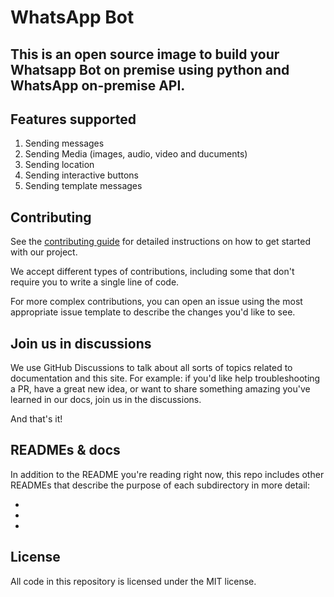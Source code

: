 # WhatsApp Bot

## This is an open source image to build your Whatsapp Bot on premise using python and WhatsApp on-premise API.

## Features supported

1. Sending messages
2. Sending Media (images, audio, video and ducuments)
3. Sending location
4. Sending interactive buttons
5. Sending template messages

## Contributing

See the [contributing guide]() for detailed instructions on how to get started with our project.

We accept different types of contributions, including some that don't require you to write a single line of code.

For more complex contributions, you can open an issue using the most appropriate issue template to describe the changes you'd like to see.

## Join us in discussions

We use GitHub Discussions to talk about all sorts of topics related to documentation and this site. For example: if you'd like help troubleshooting a PR, have a great new idea, or want to share something amazing you've learned in our docs, join us in the discussions.

And that's it!


## READMEs & docs

In addition to the README you're reading right now, this repo includes other READMEs that describe the purpose of each subdirectory in more detail:

- 
- 
- 

## License

All code in this repository is licensed under the MIT license.






